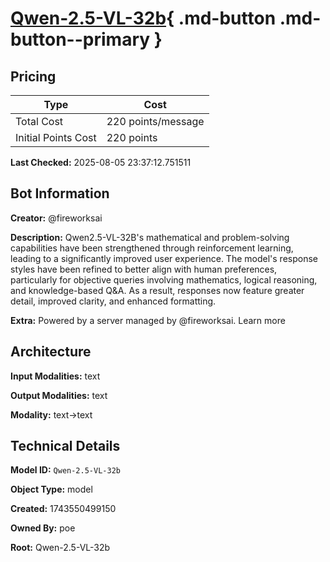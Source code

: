 # [Qwen-2.5-VL-32b](https://poe.com/Qwen-2.5-VL-32b){ .md-button .md-button--primary }

## Pricing

| Type | Cost |
|------|------|
| Total Cost | 220 points/message |
| Initial Points Cost | 220 points |

**Last Checked:** 2025-08-05 23:37:12.751511


## Bot Information

**Creator:** @fireworksai

**Description:** Qwen2.5-VL-32B's mathematical and problem-solving capabilities have been strengthened through reinforcement learning, leading to a significantly improved user experience. The model's response styles have been refined to better align with human preferences, particularly for objective queries involving mathematics, logical reasoning, and knowledge-based Q&A. As a result, responses now feature greater detail, improved clarity, and enhanced formatting.

**Extra:** Powered by a server managed by @fireworksai. Learn more


## Architecture

**Input Modalities:** text

**Output Modalities:** text

**Modality:** text->text


## Technical Details

**Model ID:** `Qwen-2.5-VL-32b`

**Object Type:** model

**Created:** 1743550499150

**Owned By:** poe

**Root:** Qwen-2.5-VL-32b
